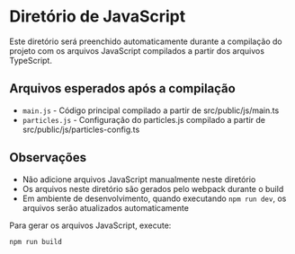 # Diretório de JavaScript

Este diretório será preenchido automaticamente durante a compilação do projeto com os arquivos JavaScript compilados a partir dos arquivos TypeScript.

## Arquivos esperados após a compilação

- `main.js` - Código principal compilado a partir de src/public/js/main.ts
- `particles.js` - Configuração do particles.js compilado a partir de src/public/js/particles-config.ts

## Observações

- Não adicione arquivos JavaScript manualmente neste diretório
- Os arquivos neste diretório são gerados pelo webpack durante o build
- Em ambiente de desenvolvimento, quando executando `npm run dev`, os arquivos serão atualizados automaticamente

Para gerar os arquivos JavaScript, execute:

```bash
npm run build
```